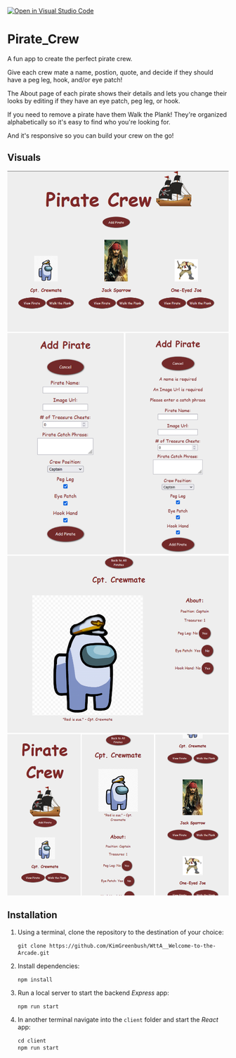 [![Open in Visual Studio Code](https://open.vscode.dev/badges/open-in-vscode.svg)](https://open.vscode.dev/KimGreenbush/Pirate_Crew)

# Pirate_Crew

A fun app to create the perfect pirate crew.

Give each crew mate a name, postion, quote, and decide if they should have a peg leg, hook, and/or eye patch!

The About page of each pirate shows their details and lets you change their looks by editing if they have an eye patch, peg leg, or hook.

If you need to remove a pirate have them Walk the Plank! They're organized alphabetically so it's easy to find who you're looking for.

And it's responsive so you can build your crew on the go!


## Visuals

![Pirate Crew](./images/landing.png)
![Add a Pirate](./images/form.png)
![About a Pirate](./images/about.png)
![Responsive Pirate layout](./images/mobile.png)

## Installation

1. Using a terminal, clone the repository to the destination of your choice:

    ```shell
    git clone https://github.com/KimGreenbush/WttA__Welcome-to-the-Arcade.git
    ```

2. Install dependencies:

    ```shell
    npm install
    ```

3. Run a local server to start the backend *Express* app:

    ```shell
    npm run start
    ```

4. In another terminal navigate into the `client` folder and start the *React* app:

    ```shell
    cd client
    npm run start
    ```
